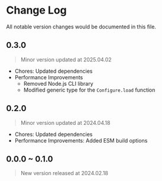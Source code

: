 # Change Log
All notable version changes would be documented in this file.

## 0.3.0
> Minor version updated at 2025.04.02
- Chores: Updated dependencies
- Performance Improvements
  - Removed Node.js CLI library
  - Modified generic type for the `Configure.load` function

## 0.2.0
> Minor version updated at 2024.04.18
- Chores: Updated dependencies
- Performance Improvements: Added ESM build options

## 0.0.0 ~ 0.1.0
> New version released at 2024.02.18
